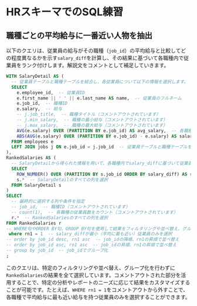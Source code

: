 # HRスキーマでのSQL練習

## 職種ごとの平均給与に一番近い人物を抽出

以下のクエリは、従業員の給与がその職種（`job_id`）の平均給与と比較してどの程度異なるかを示す`salary_diff`を計算し、その結果に基づいて各職種内で従業員をランク付けします。解説文をコメントとして補足していきます。

```sql
WITH SalaryDetail AS (
  -- 従業員テーブルと職種テーブルを結合し、各従業員について以下の情報を選択します。
  SELECT 
    e.employee_id,  -- 従業員ID
    e.first_name || ' ' || e.last_name AS name,  -- 従業員のフルネーム
    e.job_id,  -- 職種ID
    e.salary,  -- 給与
    -- j.job_title,  -- 職種タイトル（コメントアウトされています）
    -- j.min_salary,  -- 職種の最小給与（コメントアウトされています）
    -- j.max_salary,  -- 職種の最大給与（コメントアウトされています）
    AVG(e.salary) OVER (PARTITION BY e.job_id) AS avg_salary,  -- 各職種の平均給与
    ABS(AVG(e.salary) OVER (PARTITION BY e.job_id) - e.salary) AS salary_diff  -- 給与とその職種の平均給与との差
  FROM employees e
  LEFT JOIN jobs j ON e.job_id = j.job_id  -- 従業員テーブルと職種テーブルをjob_idで結合
),
RankedSalaries AS (
  -- SalaryDetailから得られた情報を用いて、各職種内でsalary_diffに基づいて従業員に順位を付けます。
  SELECT 
    ROW_NUMBER() OVER (PARTITION BY s.job_id ORDER BY salary_diff) AS rn1,  -- 各職種内でsalary_diffが小さい順に順位付け
    s.*  -- SalaryDetailのすべての列を選択
  FROM SalaryDetail s
)
SELECT 
  -- 最終的に選択する列や条件を指定
  -- job_id,  -- 職種ID（コメントアウトされています）
  -- count(1),  -- 各職種の従業員数をカウント（コメントアウトされています）
  r.*  -- RankedSalariesのすべての列を選択
FROM RankedSalaries r
-- WHERE句やORDER BY句、GROUP BY句を使用して結果をフィルタリングや並べ替え、グループ化（すべてコメントアウトされています）
 where rn1 = 1  -- salary_diffが最小（平均に最も近い）従業員のみを選択
-- order by job_id desc, rn1 asc  -- job_idの降順、rn1の昇順で並べ替え
-- order by job_id asc, rn1 asc  -- job_idの昇順、rn1の昇順で並べ替え
-- group by job_id  -- job_idでグループ化
;
```

このクエリは、特定のフィルタリングや並べ替え、グループ化を行わずに`RankedSalaries`の結果を全て選択しています。コメントアウトされた部分を活用することで、特定の分析やレポートのニーズに応じて結果をカスタマイズすることが可能です。たとえば、`WHERE rn1 = 1`をコメントアウトから外すことで、各職種で平均給与に最も近い給与を持つ従業員のみを選択することができます。


